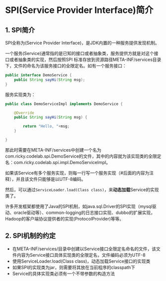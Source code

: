 # SPI(Service Provider Interface)简介

## 1. SPI简介

SPI全称为(Service Provider Interface)，是JDK内置的一种服务提供发现机制。

一个服务(Service)通常指的是已知的接口或者抽象类，服务提供方就是对这个接口或者抽象类的实现，然后按照SPI 标准存放到资源路径META-INF/services目录下，文件的命名为该服务接口的全限定名。如有一个服务接口：

```java
public interface DemoService {
    public String sayHi(String msg);
}
```

服务实现类为：

```java
public class DemoServiceImpl implements DemoService {

    @Override
    public String sayHi(String msg) {

        return "Hello, "+msg;
    }

}
```

那此时需要在META-INF/services中创建一个名为com.ricky.codelab.spi.DemoService的文件，其中的内容就为该实现类的全限定名：com.ricky.codelab.spi.impl.DemoServiceImpl。

如果该Service有多个服务实现，则每一行写一个服务实现（#后面的内容为注释），并且该文件只能够是以UTF-8编码。

然后，可以通过`ServiceLoader.load(Class class)`，来**动态加载**Service的实现类了。

许多开发框架都使用了Java的SPI机制，如java.sql.Driver的SPI实现（mysql驱动、oracle驱动等）、common-logging的日志接口实现、dubbo的扩展实现，Hadoop的客户端协议提供者的实现(ProtocolProvider)等等。

## 2. SPI机制的约定

- 在META-INF/services/目录中创建以Service接口全限定名命名的文件，该文件内容为Service接口具体实现类的全限定名，文件编码必须为UTF-8
- 使用ServiceLoader.load(Class class)，动态加载Service接口的实现类
- 如果SPI的实现类为jar，则需要将其放在当前程序的classpath下
- Service的具体实现类必须有一个不带参数的构造方法
	